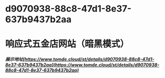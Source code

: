 # d9070938-88c8-47d1-8e37-637b9437b2aa
# 响应式五金店网站（暗黑模式）
##### 展示地址[https://www.tomde.cloud/st/details/d9070938-88c8-47d1-8e37-637b9437b2aa](https://www.tomde.cloud/st/details/d9070938-88c8-47d1-8e37-637b9437b2aa)